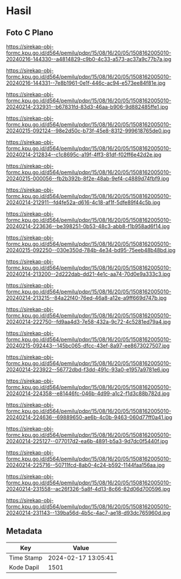 # Hasil

## Foto C Plano

https://sirekap-obj-formc.kpu.go.id/d564/pemilu/pdpr/15/08/16/20/05/1508162005010-20240216-144330--a4814829-c9b0-4c33-a573-ac37a9c77b7a.jpg

https://sirekap-obj-formc.kpu.go.id/d564/pemilu/pdpr/15/08/16/20/05/1508162005010-20240216-144331--7e8b1961-0e1f-446c-ac94-e573ee84f81e.jpg

https://sirekap-obj-formc.kpu.go.id/d564/pemilu/pdpr/15/08/16/20/05/1508162005010-20240214-232931--b67831fd-83d3-46aa-b906-9d882485ffe1.jpg

https://sirekap-obj-formc.kpu.go.id/d564/pemilu/pdpr/15/08/16/20/05/1508162005010-20240215-092124--98e2d50c-b73f-45e8-8312-999618765de0.jpg

https://sirekap-obj-formc.kpu.go.id/d564/pemilu/pdpr/15/08/16/20/05/1508162005010-20240214-212834--c1c8695c-a19f-4ff3-81df-f02ff6e42d2e.jpg

https://sirekap-obj-formc.kpu.go.id/d564/pemilu/pdpr/15/08/16/20/05/1508162005010-20240215-000056--fb2b392b-8f2e-48ab-9ef4-c4889d74fbf9.jpg

https://sirekap-obj-formc.kpu.go.id/d564/pemilu/pdpr/15/08/16/20/05/1508162005010-20240214-212911--fd4fe52a-d616-4c18-af1f-5dfe89f44c5b.jpg

https://sirekap-obj-formc.kpu.go.id/d564/pemilu/pdpr/15/08/16/20/05/1508162005010-20240214-223636--be398251-0b53-48c3-abb8-f1b958ad6f14.jpg

https://sirekap-obj-formc.kpu.go.id/d564/pemilu/pdpr/15/08/16/20/05/1508162005010-20240215-092250--030e350d-784b-4e34-bd95-75eeb48b48bd.jpg

https://sirekap-obj-formc.kpu.go.id/d564/pemilu/pdpr/15/08/16/20/05/1508162005010-20240214-213200--2d222dab-dd21-4e1c-aa74-70d0e9a333c3.jpg

https://sirekap-obj-formc.kpu.go.id/d564/pemilu/pdpr/15/08/16/20/05/1508162005010-20240214-213215--84a22f40-76ed-46a8-a12e-a9ff669d747b.jpg

https://sirekap-obj-formc.kpu.go.id/d564/pemilu/pdpr/15/08/16/20/05/1508162005010-20240214-222750--fd9aa4d3-7e58-432a-9c72-4c5281ed79a4.jpg

https://sirekap-obj-formc.kpu.go.id/d564/pemilu/pdpr/15/08/16/20/05/1508162005010-20240215-092443--145bc065-dfcc-43ef-8a97-ee8673027507.jpg

https://sirekap-obj-formc.kpu.go.id/d564/pemilu/pdpr/15/08/16/20/05/1508162005010-20240214-223922--56772dbd-f3dd-491c-93a0-e1957a9781e6.jpg

https://sirekap-obj-formc.kpu.go.id/d564/pemilu/pdpr/15/08/16/20/05/1508162005010-20240214-224358--e81446fc-046b-4d99-a1c2-f1d3c88b782d.jpg

https://sirekap-obj-formc.kpu.go.id/d564/pemilu/pdpr/15/08/16/20/05/1508162005010-20240214-224636--69889650-ae6b-4c0b-9463-060d77ff0a41.jpg

https://sirekap-obj-formc.kpu.go.id/d564/pemilu/pdpr/15/08/16/20/05/1508162005010-20240214-225127--077017d2-ea6b-4891-b5a3-9d7dc0f5440f.jpg

https://sirekap-obj-formc.kpu.go.id/d564/pemilu/pdpr/15/08/16/20/05/1508162005010-20240214-225716--50711fcd-8ab0-4c24-b592-1144faa156aa.jpg

https://sirekap-obj-formc.kpu.go.id/d564/pemilu/pdpr/15/08/16/20/05/1508162005010-20240214-231558--ac26f326-5a8f-4d13-8c66-82d06d700596.jpg

https://sirekap-obj-formc.kpu.go.id/d564/pemilu/pdpr/15/08/16/20/05/1508162005010-20240214-231143--139ba56d-4b5c-4ac7-ae18-d93dc765960d.jpg


## Metadata

| Key        | Value               |
| ---------- | ------------------- |
| Time Stamp | 2024-02-17 13:05:41 |
| Kode Dapil | 1501                |



